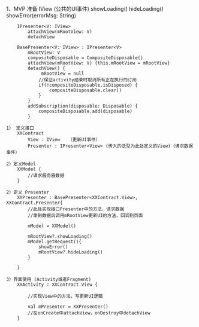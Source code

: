 1、MVP
	准备
		IView (公共的UI事件)
			showLoading()
			hideLoading()
			showError(errorMsg: String)

		IPresenter<V: IView>
			attachView(mRootView: V)
			detachView

		BasePresenter<V: IView> : IPresenter<V>
			mRootView: V
			compositeDisposable = CompositeDisposable()
			attachView(mRootView: V) {this.mRootView = mRootView}
			detachView() {
				 mRootView = null
				//保证activity结束时取消所有正在执行的订阅
				if(!compositeDisposable.isDisposed) {
					compositeDisposable.clear()
				}
			}
			addSubscription(disposable: Disposable) {
				compositeDisposable.add(disposable)
			}

	1） 定义接口
		XXContract
			View : IView   （更新UI事件）
			Presenter : IPresenter<View> (传入的泛型为此处定义的View)（请求数据事件）

	2）定义Model
		XXModel {
			//请求服务器数据
		}

	2）定义 Presenter
		XXPresenter : BasePresenter<XXContract.View>, XXContract.Presenter{
			//此处实现接口Presenter中的方法，请求数据
			//拿到数据后调用mRootView更新UI的方法，回调到页面

			mModel = XXModel()

			mRootView?.showLoading()
			mModel.getRequest(){
				showError()
				mRootView?.hideLoading()
			}

		}

	3）界面使用 (Activity或者Fragment)
		XXActivity : XXContract.View {

			//实现View中的方法，写更新UI逻辑

			val mPresenter = XXPresenter()
			//在onCreate中attachView，onDestroy中detachView
		}

